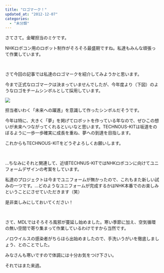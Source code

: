 ```yaml
---
title: "ロゴマーク！"
updated_at: "2012-12-07"
categories: 
  - "未分類"
---
```


さてさて。金曜担当のミケです。

NHKロボコン用のロボット制作がそろそろ最盛期ですね。私達もみんな頑張って作業しています。

 

さて今回の記事では私達のロゴマークを紹介してみようかと思います。

今まで正式なロゴマークは決まっていませんでしたが、今年度より（下図）のようなロゴをチームシンボルとして採用しています。

[![](images/420d77bb863921c07972c9543c03054e-300x215.png)](http://technouskit.net/blog/?attachment_id=248)

担当者いわく「未来への躍進」を意識して作ったシンボルだそうです。

今年は特に、大きく「夢」を掲げてロボットを作っている年なので、ぜひこの想いが未来へつながってくれるといいなと思います。TECHNOUS-KITは坂道をのぼるように一歩一歩確実に成長を重ね、夢への到達を目指します。

これからもTECHNOUS-KITをどうぞよろしくお願いします。

 

…ちなみにそれと関連して、近頃TECHNUS-KITではNHKロボコンに向けてユニフォームデザインの考案をしています。

私達のプロジェクトは今までユニフォームが無かったので、これもまた新しい試みの一つです。…どのようなユニフォームが完成するかはNHK本番でのお楽しみということにさせていただきます（笑）

是非楽しみにしておいてください！

 

さて、MDLではそろそろ風邪が蔓延し始めました。寒い季節に加え、空気循環の無い空間で寄り集まって作業しているわけですから当然です。

ノロウイルスの感染者がちらほら出始めましたので、手洗いうがいを徹底しましょう、とのことでした。

みなさんも寒いですので体調には十分お気をつけ下さい。

それではまた来週。
